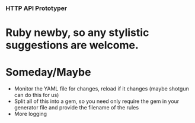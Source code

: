 ### HTTP API Prototyper

# Ruby newby, so any stylistic suggestions are welcome.


# Someday/Maybe
- Monitor the YAML file for changes, reload if it changes (maybe shotgun can do this for us)
- Split all of this into a gem, so you need only require the gem in your generator file  and provide the filename of the rules
- More logging
